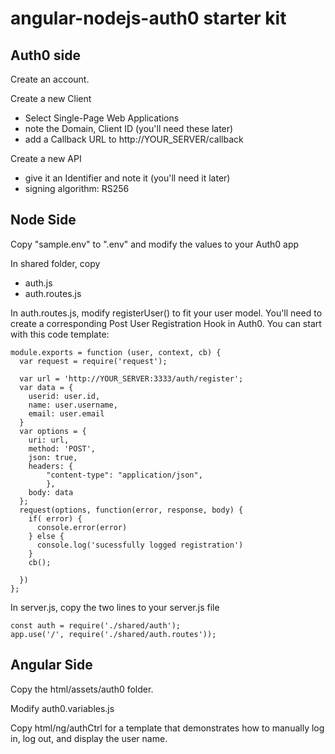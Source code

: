 # angular-nodejs-auth0 starter kit


## Auth0 side ##

Create an account.

Create a new Client
 - Select Single-Page Web Applications
 - note the Domain, Client ID (you'll need these later)
 - add a Callback URL to http://YOUR_SERVER/callback

Create a new API
 - give it an Identifier and note it (you'll need it later)
 - signing algorithm: RS256

## Node Side ##

Copy "sample.env" to ".env" and modify the values to your Auth0 app

In shared folder, copy
- auth.js
- auth.routes.js

In auth.routes.js, modify registerUser() to fit your user model.
You'll need to create a corresponding Post User Registration Hook in Auth0. You can start with this code template:
```
module.exports = function (user, context, cb) {
  var request = require('request');
  
  var url = 'http://YOUR_SERVER:3333/auth/register';
  var data = {
    userid: user.id,
    name: user.username,
    email: user.email
  }
  var options = {
    uri: url,
    method: 'POST',
    json: true,
    headers: {
        "content-type": "application/json",
        },
    body: data
  };
  request(options, function(error, response, body) {
    if( error) {
      console.error(error)
    } else {
      console.log('sucessfully logged registration')
    }    
    cb();

  })
};
```


In server.js, copy the two lines to your server.js file
```
const auth = require('./shared/auth');
app.use('/', require('./shared/auth.routes'));
```


## Angular Side ##

Copy the html/assets/auth0 folder.

Modify auth0.variables.js

Copy html/ng/authCtrl for a template that demonstrates how to manually log in, log out, and display the user name.

